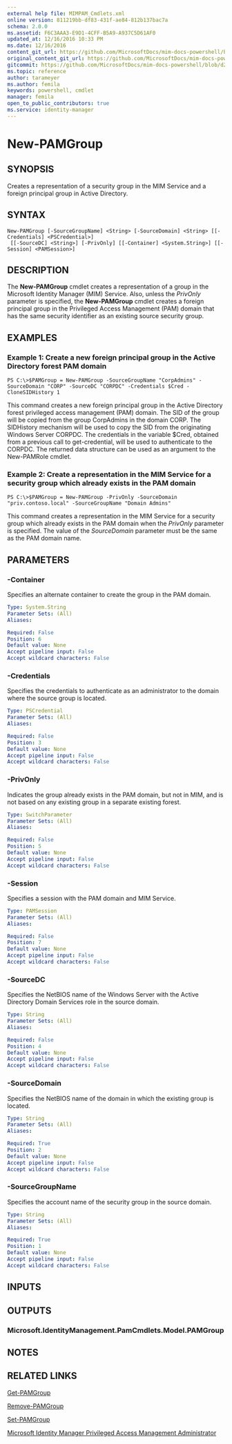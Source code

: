 ```yaml
---
external help file: MIMPAM_Cmdlets.xml
online version: 811219bb-df83-431f-ae84-812b137bac7a
schema: 2.0.0
ms.assetid: F6C3AAA3-E9D1-4CFF-B5A9-A937C5D61AF0
updated_at: 12/16/2016 10:33 PM
ms.date: 12/16/2016
content_git_url: https://github.com/MicrosoftDocs/mim-docs-powershell/blob/master/mim-cmdlets/MicrosoftIdentityManager/vlatest/New-PAMGroup.md
original_content_git_url: https://github.com/MicrosoftDocs/mim-docs-powershell/blob/master/mim-cmdlets/MicrosoftIdentityManager/vlatest/New-PAMGroup.md
gitcommit: https://github.com/MicrosoftDocs/mim-docs-powershell/blob/d2936ea0bd6215b3aed43b77e4d364e636108a4d/mim-cmdlets/MicrosoftIdentityManager/vlatest/New-PAMGroup.md
ms.topic: reference
author: tarameyer
ms.author: femila
keywords: powershell, cmdlet
manager: femila
open_to_public_contributors: true
ms.service: identity-manager
---
```


# New-PAMGroup

## SYNOPSIS
Creates a representation of a security group in the MIM Service and a foreign principal group in Active Directory.

## SYNTAX

```
New-PAMGroup [-SourceGroupName] <String> [-SourceDomain] <String> [[-Credentials] <PSCredential>]
 [[-SourceDC] <String>] [-PrivOnly] [[-Container] <System.String>] [[-Session] <PAMSession>]
```

## DESCRIPTION
The **New-PAMGroup** cmdlet creates a representation of a group in the Microsoft Identity Manager (MIM) Service.
Also, unless the *PrivOnly* parameter is specified, the **New-PAMGroup** cmdlet creates a foreign principal group in the Privileged Access Management (PAM) domain that has the same security identifier as an existing source security group.

## EXAMPLES

### Example 1: Create a new foreign principal group in the Active Directory forest PAM domain
```
PS C:\>$PAMGroup = New-PAMGroup -SourceGroupName "CorpAdmins" -SourceDomain "CORP" -SourceDC "CORPDC" -Credentials $Cred -CloneSIDHistory 1
```

This command creates a new foreign principal group in the Active Directory forest privileged access management (PAM) domain.
The SID of the group will be copied from the group CorpAdmins in the domain CORP. 
The SIDHistory mechanism will be used to copy the SID from the originating Windows Server CORPDC. 
The credentials in the variable $Cred, obtained from a previous call to get-credential, will be used to authenticate to the CORPDC.
The returned data structure can be used as an argument to the New-PAMRole cmdlet.

### Example 2: Create a representation in the MIM Service for a security group which already exists in the PAM domain
```
PS C:\>$PAMGroup = New-PAMGroup -PrivOnly -SourceDomain "priv.contoso.local" -SourceGroupName "Domain Admins"
```

This command creates a representation in the MIM Service for a security group which already exists in the PAM domain when the *PrivOnly* parameter is specified.
The value of the *SourceDomain* parameter must be the same as the PAM domain name.

## PARAMETERS

### -Container
Specifies an alternate container to create the group in the PAM domain.

```yaml
Type: System.String
Parameter Sets: (All)
Aliases: 

Required: False
Position: 6
Default value: None
Accept pipeline input: False
Accept wildcard characters: False
```

### -Credentials
Specifies the credentials to authenticate as an administrator to the domain where the source group is located.

```yaml
Type: PSCredential
Parameter Sets: (All)
Aliases: 

Required: False
Position: 3
Default value: None
Accept pipeline input: False
Accept wildcard characters: False
```

### -PrivOnly
Indicates the group already exists in the PAM domain, but not in MIM, and is not based on any existing group in a separate existing forest.

```yaml
Type: SwitchParameter
Parameter Sets: (All)
Aliases: 

Required: False
Position: 5
Default value: None
Accept pipeline input: False
Accept wildcard characters: False
```

### -Session
Specifies a session with the PAM domain and MIM Service.

```yaml
Type: PAMSession
Parameter Sets: (All)
Aliases: 

Required: False
Position: 7
Default value: None
Accept pipeline input: False
Accept wildcard characters: False
```

### -SourceDC
Specifies the NetBIOS name of the Windows Server with the Active Directory Domain Services role in the source domain.

```yaml
Type: String
Parameter Sets: (All)
Aliases: 

Required: False
Position: 4
Default value: None
Accept pipeline input: False
Accept wildcard characters: False
```

### -SourceDomain
Specifies the NetBIOS name of the domain in which the existing group is located.

```yaml
Type: String
Parameter Sets: (All)
Aliases: 

Required: True
Position: 2
Default value: None
Accept pipeline input: False
Accept wildcard characters: False
```

### -SourceGroupName
Specifies the account name of the security group in the source domain.

```yaml
Type: String
Parameter Sets: (All)
Aliases: 

Required: True
Position: 1
Default value: None
Accept pipeline input: False
Accept wildcard characters: False
```

## INPUTS

## OUTPUTS

### Microsoft.IdentityManagement.PamCmdlets.Model.PAMGroup

## NOTES

## RELATED LINKS

[Get-PAMGroup](xref:MicrosoftIdentityManager/vlatest/Get-PAMGroup.md)

[Remove-PAMGroup](xref:MicrosoftIdentityManager/vlatest/Remove-PAMGroup.md)

[Set-PAMGroup](xref:MicrosoftIdentityManager/vlatest/Set-PAMGroup.md)

[Microsoft Identity Manager Privileged Access Management Administrator](xref:MicrosoftIdentityManager/vlatest/MIMPAM.md)

